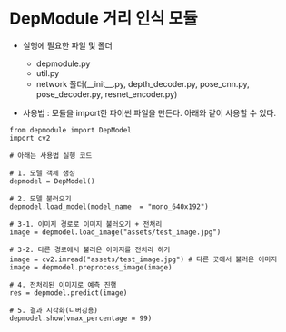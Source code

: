 # DepModule 거리 인식 모듈

- 실행에 필요한 파일 및 폴더
    * depmodule.py
    * util.py
    * network 폴더(\_\_init\_\_.py, depth_decoder.py, pose_cnn.py, pose_decoder.py, resnet_encoder.py)

- 사용법 : 모듈을 import한 파이썬 파일을 만든다. 아래와 같이 사용할 수 있다.
```python3
from depmodule import DepModel
import cv2

# 아래는 사용법 실행 코드

# 1. 모델 객체 생성
depmodel = DepModel()

# 2. 모델 불러오기
depmodel.load_model(model_name  = "mono_640x192")

# 3-1. 이미지 경로로 이미지 불러오기 + 전처리
image = depmodel.load_image("assets/test_image.jpg")

# 3-2. 다른 경로에서 불러온 이미지를 전처리 하기
image = cv2.imread("assets/test_image.jpg") # 다른 곳에서 불러온 이미지
image = depmodel.preprocess_image(image)

# 4. 전처리된 이미지로 예측 진행
res = depmodel.predict(image)

# 5. 결과 시각화(디버깅용)
depmodel.show(vmax_percentage = 99)
```
